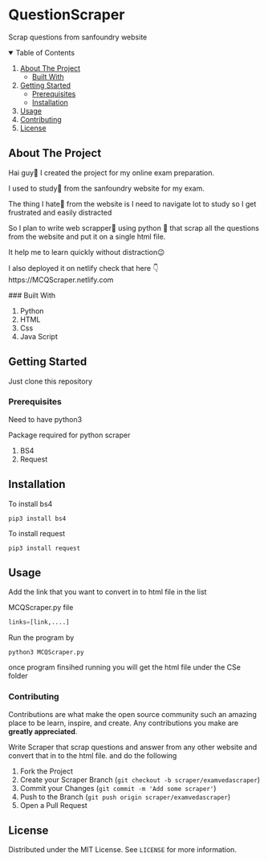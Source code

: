# QuestionScraper
Scrap questions from sanfoundry website

<!-- TABLE OF CONTENTS -->

<details open="open">
  <summary>Table of Contents</summary>
  <ol>
    <li>
      <a href="#about-the-project">About The Project</a>
      <ul>
        <li><a href="#built-with">Built With</a></li>
      </ul>
    </li>
    <li>
      <a href="#getting-started">Getting Started</a>
      <ul>
        <li><a href="#prerequisites">Prerequisites</a></li>
        <li><a href="#installation">Installation</a></li>
      </ul>
    </li>
    <li><a href="#usage">Usage</a></li>
    <li><a href="#contributing">Contributing</a></li>
    <li><a href="#license">License</a></li>
  </ol>
</details>


<!-- ABOUT THE PROJECT -->
## About The Project


<p>Hai guy🤗 I created the project for my online exam preparation.</p>
<p>I used to study📑 from the sanfoundry website for my exam.</p>

<p>The thing I hate🤧  from the website is I need to navigate lot to study so I get frustrated and easily distracted </p>

<p>So I plan to write web scrapper🤖  using python 🐍 that scrap all the questions from the website and put it on a single html file.</p>
<p>It help me to learn quickly without distraction😉</p>
<p>I also deployed it on netlify check that here 👇
https://MCQScraper.netlify.com
</p>
### Built With

<ol>
<li> Python</li>
<li> HTML</li>
<li> Css</li>
<li> Java Script</li>
</ol>


## Getting Started

Just clone this repository 

### Prerequisites

Need to have python3  

Package required for python scraper
<ol>
<li> BS4</li>
<li> Request</li>
</ol>

## Installation

To install bs4 

```
pip3 install bs4
```
To install request

```
pip3 install request
```

## Usage

<p> Add the link that you want to convert in to html file in the list</p>

MCQScraper.py file

```py
links=[link,....]
```
<p> Run the program by </p>


```
python3 MCQScraper.py
```

<p>once program finsihed running you will get the html file under the CSe folder</p>

### Contributing

Contributions are what make the open source community such an amazing place to be learn, inspire, and create. Any contributions you make are **greatly appreciated**.

<p> Write Scraper that scrap questions and answer from any other website and convert that in to the html file. and do the following</p>

1. Fork the Project
2. Create your Scraper Branch (`git checkout -b scraper/examvedascraper`)
3. Commit your Changes (`git commit -m 'Add some scraper'`)
4. Push to the Branch (`git push origin scraper/examvedascraper`)
5. Open a Pull Request

## License

Distributed under the MIT License. See `LICENSE` for more information.

